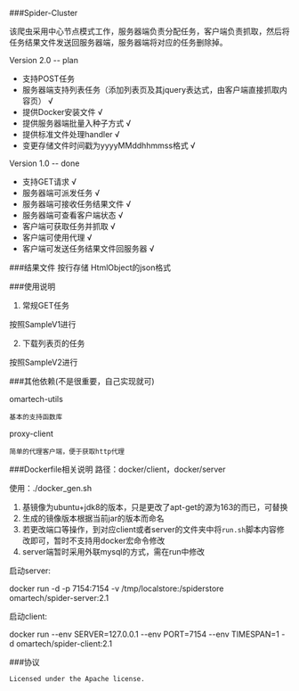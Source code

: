 ###Spider-Cluster

该爬虫采用中心节点模式工作，服务器端负责分配任务，客户端负责抓取，然后将任务结果文件发送回服务器端，服务器端将对应的任务删除掉。


Version 2.0 -- plan

* 支持POST任务
* 服务器端支持列表任务（添加列表页及其jquery表达式，由客户端直接抓取内容页） √
* 提供Docker安装文件 √
* 提供服务器端批量入种子方式 √
* 提供标准文件处理handler √
* 变更存储文件时间戳为yyyyMMddhhmmss格式 √



Version 1.0 -- done

* 支持GET请求 √
* 服务器端可派发任务 √
* 服务器端可接收任务结果文件 √
* 服务器端可查看客户端状态 √
* 客户端可获取任务并抓取 √
* 客户端可使用代理 √
* 客户端可发送任务结果文件回服务器 √

###结果文件
    按行存储 HtmlObject的json格式

###使用说明

1. 常规GET任务

按照SampleV1进行

2. 下载列表页的任务

按照SampleV2进行


###其他依赖(不是很重要，自己实现就可)

omartech-utils

    基本的支持函数库

proxy-client

    简单的代理客户端，便于获取http代理

###Dockerfile相关说明
路径：docker/client，docker/server

使用：./docker_gen.sh

1. 基镜像为ubuntu+jdk8的版本，只是更改了apt-get的源为163的而已，可替换
2. 生成的镜像版本根据当前jar的版本而命名
3. 若更改端口等操作，到对应client或者server的文件夹中将`run.sh`脚本内容修改即可，暂时不支持用docker宏命令修改
4. server端暂时采用外联mysql的方式，需在run中修改

启动server:

docker run -d -p 7154:7154 -v /tmp/localstore:/spiderstore  omartech/spider-server:2.1

启动client:

docker run --env SERVER=127.0.0.1 --env PORT=7154 --env TIMESPAN=1 -d omartech/spider-client:2.1 


###协议

    Licensed under the Apache license.
